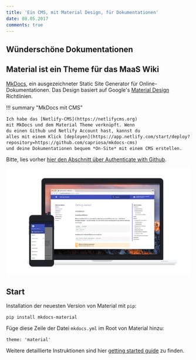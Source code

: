```yaml
---
title: 'Ein CMS, mit Material Design, für Dokumentationen'
date: 08.05.2017
comments: true
---
```

## Wünderschöne Dokumentationen

## Material ist ein Theme für das MaaS Wiki

 [MkDocs](http://www.mkdocs.org), ein ausgezeichneter Static Site Generator für Online-Dokumentationen. Das Design basiert auf Google's [Material Design](https://www.google.com/design/spec/material-design)
Richtlinien.

!!! summary "MkDocs mit CMS"

    Ich habe das [Netlify-CMS](https://netlifycms.org) 
    mit MkDocs und dem Material Theme verknüpft. Wenn 
    du einen Github und Netlify Account hast, kannst du 
    alles mit einem Klick [deployen](https://app.netlify.com/start/deploy?repository=https://github.com/capriosa/mkdocs-cms) 
    und deine Dokumentationen bequem *On-Site* mit einem CMS erstellen.

Bitte, lies vorher [hier den Abschnitt über Authenticate with Github](https://www.netlifycms.org/docs/test-drive/).

[![Material für MkDocs](images/material.png)](images/material.png)

## Start

Installation der neuesten Version von Material mit `pip`:

    pip install mkdocs-material

Füge diese Zeile der Datei `mkdocs.yml` im Root von Material hinzu:

    theme: 'material'

Weitere detaillierte Instruktionen sind hier [getting started guide](getting-started.md) zu finden.


<!--stackedit_data:
eyJkaXNjdXNzaW9ucyI6eyJmQkY5N0JCYzd4RGt3NngzIjp7In
N0YXJ0Ijo5ODEsImVuZCI6MTA1NiwidGV4dCI6IlshW2VudGVy
IGltYWdlIGRlc2NyaXB0aW9uIGhlcmVdKGltYWdlcy9tYXRlcm
lhbC5wbmcpXShpbWFnZXMvbWF0ZXJpYWwucG5nKSJ9fSwiY29t
bWVudHMiOnsiR3VzSGtuanFRbW5FOUVzVSI6eyJkaXNjdXNzaW
9uSWQiOiJmQkY5N0JCYzd4RGt3NngzIiwic3ViIjoiZ2g6MzA5
MDg3OTUiLCJ0ZXh0IjoiV2hhdCBpcyB0aGlzIGNvbW1lbnQgZG
9pbmcgaGVyZT8iLCJjcmVhdGVkIjoxNjg0NzY5OTgwMTQxfX0s
Imhpc3RvcnkiOlstNTkxNDIxNjg1LDI4MTE0NTIzMl19
-->
